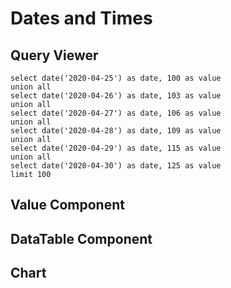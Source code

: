 # Dates and Times

## Query Viewer

```date_query
select date('2020-04-25') as date, 100 as value
union all
select date('2020-04-26') as date, 103 as value
union all
select date('2020-04-27') as date, 106 as value
union all
select date('2020-04-28') as date, 109 as value
union all
select date('2020-04-29') as date, 115 as value
union all
select date('2020-04-30') as date, 125 as value
limit 100
```

## Value Component

<Value data={date_query}/>

## DataTable Component

<DataTable data={date_query}/>

## Chart

<LineChart
    data={date_query}
    x=date
    y=value
/>
